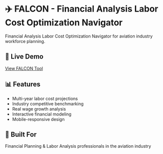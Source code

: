 
# ✈️ FALCON - Financial Analysis Labor Cost Optimization Navigator

Financial Analysis Labor Cost Optimization Navigator for aviation industry workforce planning.

## 🚀 Live Demo
[View FALCON Tool](https://shrejo2598.github.io/Falcon-Labor-Analysis/)

## 📊 Features
- Multi-year labor cost projections
- Industry competitive benchmarking
- Real wage growth analysis
- Interactive financial modeling
- Mobile-responsive design

## 💼 Built For
Financial Planning & Labor Analysis professionals in the aviation industry


